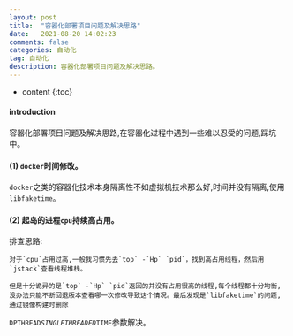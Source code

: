 ```yaml
---
layout: post
title:  "容器化部署项目问题及解决思路"
date:   2021-08-20 14:02:23
comments: false
categories: 自动化
tag: 自动化
description: 容器化部署项目问题及解决思路。                                                        
---
```

* content
{:toc}
#### introduction

容器化部署项目问题及解决思路,在容器化过程中遇到一些难以忍受的问题,踩坑中。

#### (1) `docker`时间修改。

`docker`之类的容器化技术本身隔离性不如虚拟机技术那么好,时间并没有隔离,使用`libfaketime`。



#### (2) 起岛的进程`cpu`持续高占用。

排查思路:

    对于`cpu`占用过高,一般我习惯先去`top` -`Hp` `pid`，找到高占用线程，然后用`jstack`查看线程堆栈。

    但是十分诡异的是`top` -`Hp` `pid`返回的并没有占用很高的线程,每个线程都十分均衡,没办法只能不断回退版本查看哪一次修改导致这个情况。最后发现是`libfaketime`的问题,通过镜像构建时删除

`DPTHREAD`_`SINGLETHREADED`_`TIME`参数解决。
